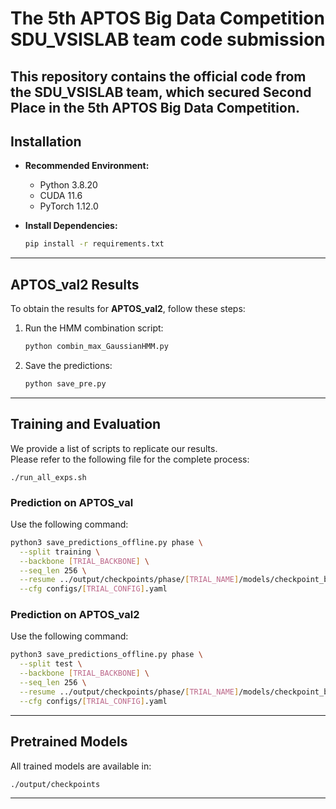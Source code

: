 # The 5th APTOS Big Data Competition SDU_VSISLAB team code submission
This repository contains the official code from the **SDU_VSISLAB** team, which secured **Second Place** in the **5th APTOS Big Data Competition**.
---

## Installation
- **Recommended Environment:**
  - Python 3.8.20
  - CUDA 11.6
  - PyTorch 1.12.0

- **Install Dependencies:**
  ```bash
  pip install -r requirements.txt
  ```

---

## APTOS_val2 Results
To obtain the results for **APTOS_val2**, follow these steps:

1. Run the HMM combination script:
   ```bash
   python combin_max_GaussianHMM.py
   ```

2. Save the predictions:
   ```bash
   python save_pre.py
   ```

---

## Training and Evaluation
We provide a list of scripts to replicate our results.  
Please refer to the following file for the complete process:
```text
./run_all_exps.sh
```

### Prediction on APTOS_val

Use the following command:
```bash
python3 save_predictions_offline.py phase \
  --split training \
  --backbone [TRIAL_BACKBONE] \
  --seq_len 256 \
  --resume ../output/checkpoints/phase/[TRIAL_NAME]/models/checkpoint_best_acc.pth.tar \
  --cfg configs/[TRIAL_CONFIG].yaml
```

### Prediction on APTOS_val2

Use the following command:
```bash
python3 save_predictions_offline.py phase \
  --split test \
  --backbone [TRIAL_BACKBONE] \
  --seq_len 256 \
  --resume ../output/checkpoints/phase/[TRIAL_NAME]/models/checkpoint_best_acc.pth.tar \
  --cfg configs/[TRIAL_CONFIG].yaml
```

---

## Pretrained Models

All trained models are available in:
```text
./output/checkpoints
```

---
